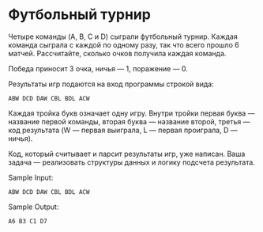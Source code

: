 # Футбольный турнир
Четыре команды (A, B, C и D) сыграли футбольный турнир. Каждая команда сыграла с каждой по одному разу, так что всего прошло 6 матчей. Рассчитайте, сколько очков получила каждая команда.

Победа приносит 3 очка, ничья — 1, поражение — 0.

Результаты игр подаются на вход программы строкой вида:

`ABW DCD DAW CBL BDL ACW`


Каждая тройка букв означает одну игру. Внутри тройки первая буква — название первой команды, вторая буква — название второй, третья — код результата (W — первая выиграла, L — первая проиграла, D — ничья).

Код, который считывает и парсит результаты игр, уже написан. Ваша задача — реализовать структуры данных и логику подсчета результата.

Sample Input:

`ABW DCD DAW CBL BDL ACW`

Sample Output:

`A6 B3 C1 D7`
